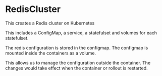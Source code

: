 # RedisCluster
This creates a Redis cluster on Kubernetes

This includes a ConfigMap, a service, a statefulset and volumes for each statefulset.

The redis configuration is stored in the configmap. The configmap is mounted inside the containers as a volume.

This allows us to manage the configuration outside the container. The changes would take effect when the container or rollout is restarted.